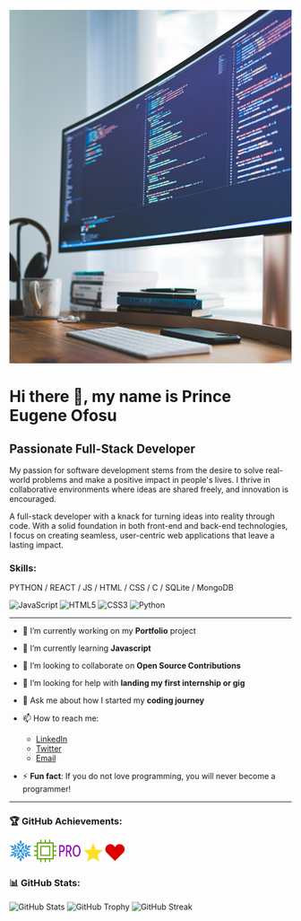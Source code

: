 ![Welcome Banner](https://raw.githubusercontent.com/Pcosby5/Pcosby5/main/github.jpg)

# Hi there 👋, my name is Prince Eugene Ofosu

## Passionate Full-Stack Developer

My passion for software development stems from the desire to solve real-world problems and make a positive impact in people's lives. I thrive in collaborative environments where ideas are shared freely, and innovation is encouraged.

A full-stack developer with a knack for turning ideas into reality through code. With a solid foundation in both front-end and back-end technologies, I focus on creating seamless, user-centric web applications that leave a lasting impact.

### Skills:
PYTHON / REACT / JS / HTML / CSS / C / SQLite / MongoDB

![JavaScript](https://img.shields.io/badge/javascript-%23323330.svg?style=for-the-badge&logo=javascript&logoColor=%23F7DF1E)
![HTML5](https://img.shields.io/badge/html5-%23E34F26.svg?style=for-the-badge&logo=html5&logoColor=white)
![CSS3](https://img.shields.io/badge/css3-%231572B6.svg?style=for-the-badge&logo=css3&logoColor=white)
![Python](https://img.shields.io/badge/python-3670A0?style=for-the-badge&logo=python&logoColor=ffdd54)

---

- 🔭 I’m currently working on my **Portfolio** project
- 🌱 I’m currently learning **Javascript**
- 👯 I’m looking to collaborate on **Open Source Contributions**
- 🤔 I’m looking for help with **landing my first internship or gig**
- 💬 Ask me about how I started my **coding journey**
- 📫 How to reach me:
   - [LinkedIn](https://www.linkedin.com/in/prince-ofosu-512646102)
   - [Twitter](https://twitter.com/pcosby50)
   - [Email](mailto:pcosby50@gmail.com)

- ⚡ **Fun fact**: If you do not love programming, you will never become a programmer!

---

### 🏆 GitHub Achievements:
<a href='https://archiveprogram.github.com/'><img src='https://raw.githubusercontent.com/acervenky/animated-github-badges/master/assets/acbadge.gif' width='40' height='40'></a>
<a href='https://docs.github.com/en/developers'><img src='https://raw.githubusercontent.com/acervenky/animated-github-badges/master/assets/devbadge.gif' width='40' height='40'></a>
<a href='https://github.com/pricing'><img src='https://raw.githubusercontent.com/acervenky/animated-github-badges/master/assets/pro.gif' width='40' height='40'></a>
<a href='https://stars.github.com/'><img src='https://raw.githubusercontent.com/acervenky/animated-github-badges/master/assets/starbadge.gif' width='35' height='35'></a>
<a href='https://docs.github.com/en/github/supporting-the-open-source-community-with-github-sponsors'><img src='https://raw.githubusercontent.com/acervenky/animated-github-badges/master/assets/sponsorbadge.gif' width='35' height='35'></a>

### 📊 GitHub Stats:
<img align="center" src="https://github-readme-stats.vercel.app/api?username=Pcosby5&show_icons=true&theme=radical" alt="GitHub Stats" />

<img align="center" src="https://github-profile-trophy.vercel.app/?username=Pcosby5&theme=juicyfresh" alt="GitHub Trophy" />

<img align="center" src="https://streak-stats.demolab.com?user=Pcosby5&theme=dark&hide_border=true" alt="GitHub Streak" />
